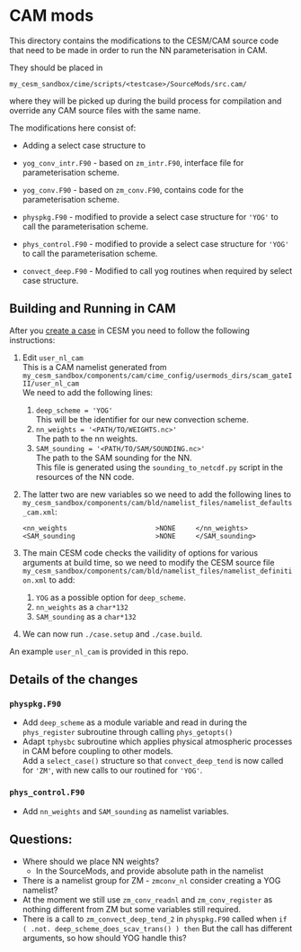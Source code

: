 # CAM mods

This directory contains the modifications to the CESM/CAM source code that need to be made in order to run the NN parameterisation in CAM.

They should be placed in 
```
my_cesm_sandbox/cime/scripts/<testcase>/SourceMods/src.cam/
```
where they will be picked up during the build process for compilation and override any CAM source files with the same name.

The modifications here consist of:

- Adding a select case structure to

- `yog_conv_intr.F90` - based on `zm_intr.F90`, interface file for parameterisation scheme.
- `yog_conv.F90` - based on `zm_conv.F90`, contains code for the parameterisation scheme.
- `physpkg.F90` - modified to provide a select case structure for `'YOG'` to call the parameterisation scheme.
- `phys_control.F90` - modified to provide a select case structure for `'YOG'` to call the parameterisation scheme.
- `convect_deep.F90` - Modified to call yog routines when required by select case structure.


## Building and Running in CAM
After you [create a case](https://ncar.github.io/CAM/doc/build/html/CAM6.0_users_guide/building-and-running-cam.html) in CESM you need to follow the following instructions:

1. Edit `user_nl_cam`  
   This is a CAM namelist generated from `my_cesm_sandbox/components/cam/cime_config/usermods_dirs/scam_gateIII/user_nl_cam`  
   We need to add the following lines:
   1. `deep_scheme = 'YOG'`  
      This will be the identifier for our new convection scheme.
   2. `nn_weights = '<PATH/TO/WEIGHTS.nc>'`  
      The path to the nn weights.
   3. `SAM_sounding = '<PATH/TO/SAM/SOUNDING.nc>'`  
      The path to the SAM sounding for the NN.  
      This file is generated using the `sounding_to_netcdf.py` script in the resources of the NN code.
2. The latter two are new variables so we need to add the following lines to `my_cesm_sandbox/components/cam/bld/namelist_files/namelist_defaults_cam.xml`:
   ```
   <nn_weights                      >NONE     </nn_weights>
   <SAM_sounding                    >NONE     </SAM_sounding>
   ```

3. The main CESM code checks the vailidity of options for various arguments at build time, so we need to modify the CESM source file `my_cesm_sandbox/components/cam/bld/namelist_files/namelist_definition.xml` to add:
   1. `YOG` as a possible option for `deep_scheme`.
   2. `nn_weights` as a `char*132`
   3. `SAM_sounding` as a `char*132`
3. We can now run `./case.setup` and `./case.build`.

An example `user_nl_cam` is provided in this repo.


## Details of the changes

### `physpkg.F90`

- Add `deep_scheme` as a module variable and read in during the `phys_register` subroutine through calling `phys_getopts()`
- Adapt `tphysbc` subroutine which applies physical atmospheric processes in CAM before coupling to other models.  
  Add a `select_case()` structure so that `convect_deep_tend` is now called for `'ZM'`, with new calls to our routined for `'YOG'`.

### `phys_control.F90`

- Add `nn_weights` and `SAM_sounding` as namelist variables.


## Questions:

- Where should we place NN weights?
  - In the SourceMods, and provide absolute path in the namelist
- There is a namelist group for ZM - `zmconv_nl` consider creating a YOG namelist?
- At the moment we still use `zm_conv_readnl` and `zm_conv_register` as nothing different from ZM but some variables still required.
- There is a call to `zm_convect_deep_tend_2` in `physpkg.F90` called when `if ( .not. deep_scheme_does_scav_trans() ) then` But the call has different arguments, so how should YOG handle this?
